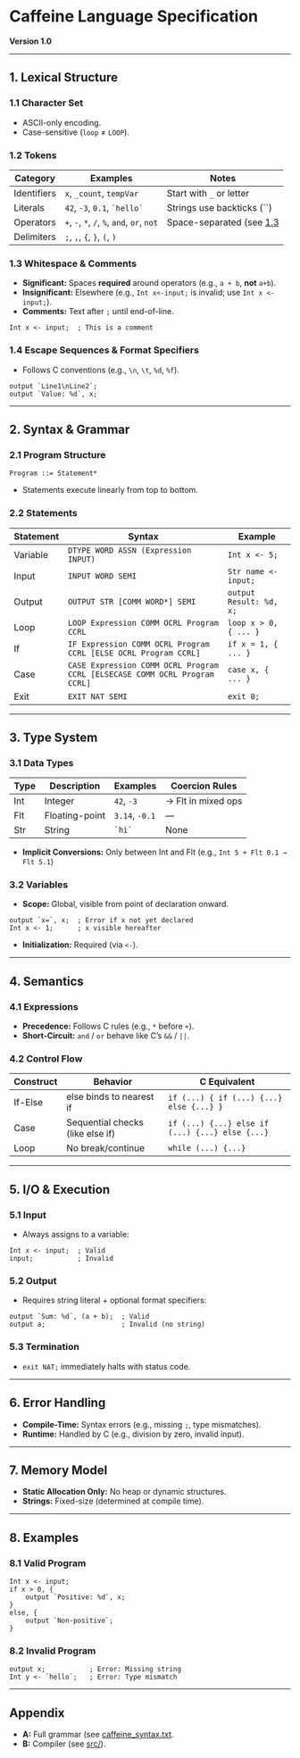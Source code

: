 # Caffeine Language Specification

**Version 1.0**

---

## 1. Lexical Structure

### 1.1 Character Set

- ASCII-only encoding.  
- Case-sensitive (`loop` ≠ `LOOP`).

### 1.2 Tokens

| Category    | Examples                                    | Notes                                                |
| ----------- | ------------------------------------------- | ---------------------------------------------------- |
| Identifiers | `x`, `_count`, `tempVar`                    | Start with `_` or letter                             |
| Literals    | `42`, `-3`, `0.1`, `` `hello` ``            | Strings use backticks (``)                           |
| Operators   | `+`, `-`, `*`, `/`, `%`, `and`, `or`, `not` | Space-separated (see [1.3](#13-whitespace--comments) |
| Delimiters  | `;`, `,`, `{`, `}`, `(`, `)`                |                                                      |

### 1.3 Whitespace & Comments

- **Significant:** Spaces **required** around operators (e.g., `a + b`, **not** `a+b`).
- **Insignificant:** Elsewhere (e.g., `Int x<-input;` is invalid; use `Int x <- input;`).
- **Comments:** Text after `;` until end-of-line.

```cfn
Int x <- input;  ; This is a comment  
```

### 1.4 Escape Sequences & Format Specifiers

- Follows C conventions (e.g., `\n`, `\t`, `%d`, `%f`).

```cfn
output `Line1\nLine2`;  
output `Value: %d`, x;  
```

---

## 2. Syntax & Grammar

### 2.1 Program Structure

```bnf
Program ::= Statement*
```

- Statements execute linearly from top to bottom.

### 2.2 Statements

| Statement | Syntax                                                                     | Example                 |
| --------- | -------------------------------------------------------------------------- | ----------------------- |
| Variable  | `DTYPE WORD ASSN (Expression INPUT)`                                       | `Int x <- 5;`           |
| Input     | `INPUT WORD SEMI`                                                          | `Str name <- input;`    |
| Output    | `OUTPUT STR [COMM WORD*] SEMI`                                             | `output Result: %d, x;` |
| Loop      | `LOOP Expression COMM OCRL Program CCRL`                                   | `loop x > 0, { ... }`   |
| If        | `IF Expression COMM OCRL Program CCRL [ELSE OCRL Program CCRL]`            | `if x = 1, { ... }`     |
| Case      | `CASE Expression COMM OCRL Program CCRL [ELSECASE COMM OCRL Program CCRL]` | `case x, { ... }`       |
| Exit      | `EXIT NAT SEMI`                                                            | `exit 0;`               |

---

## 3. Type System

### 3.1 Data Types

| Type | Description    | Examples       | Coercion Rules     |
| ---- | -------------- | -------------- | ------------------ |
| Int  | Integer        | `42`, `-3`     | → Flt in mixed ops |
| Flt  | Floating-point | `3.14`, `-0.1` | —                  |
| Str  | String         | `` `hi` ``     | None               |

- **Implicit Conversions:** Only between Int and Flt (e.g., `Int 5 + Flt 0.1 → Flt 5.1`)

### 3.2 Variables

- **Scope:** Global, visible from point of declaration onward.

```cfn
output `x=`, x;  ; Error if x not yet declared  
Int x <- 1;      ; x visible hereafter  
```

- **Initialization:** Required (via `<-`).

---

## 4. Semantics

### 4.1 Expressions

- **Precedence:** Follows C rules (e.g., `*` before `+`).
- **Short-Circuit:** `and` / `or` behave like C’s `&&` / `||`.

### 4.2 Control Flow

| Construct | Behavior                         | C Equivalent                                    |
| --------- | -------------------------------- | ----------------------------------------------- |
| If-Else   | else binds to nearest if         | `if (...) { if (...) {...} else {...} }`        |
| Case      | Sequential checks (like else if) | `if (...) {...} else if (...) {...} else {...}` |
| Loop      | No break/continue                | `while (...) {...}`                             |

---

## 5. I/O & Execution

### 5.1 Input

- Always assigns to a variable:

```cfn
Int x <- input;  ; Valid  
input;           ; Invalid  
```

### 5.2 Output

- Requires string literal + optional format specifiers:

```cfn
output `Sum: %d`, (a + b);  ; Valid  
output a;                   ; Invalid (no string)  
```

### 5.3 Termination

- `exit NAT;` immediately halts with status code.

---

## 6. Error Handling

- **Compile-Time:** Syntax errors (e.g., missing `;`, type mismatches).
- **Runtime:** Handled by C (e.g., division by zero, invalid input).

---

## 7. Memory Model

- **Static Allocation Only:** No heap or dynamic structures.
- **Strings:** Fixed-size (determined at compile time).

---

## 8. Examples

### 8.1 Valid Program

```cfn
Int x <- input;  
if x > 0, {  
    output `Positive: %d`, x;  
}  
else, {  
    output `Non-positive`;  
}  
```

### 8.2 Invalid Program

```cfn
output x;           ; Error: Missing string  
Int y <- `hello`;   ; Error: Type mismatch  
```

---

## Appendix

- **A:** Full grammar (see [caffeine_syntax.txt](caffeine_syntax.txt).  
- **B:** Compiler (see [src/](src/)). 
